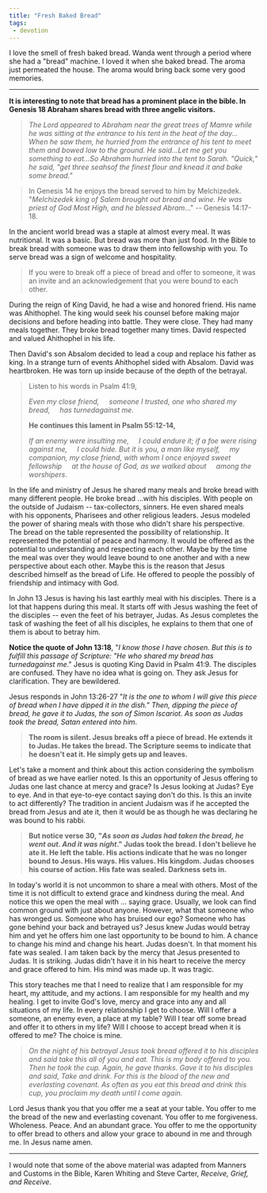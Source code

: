 ```yaml
---
title: "Fresh Baked Bread"
tags:
 - devotion
---
```

I love the smell of fresh baked bread. Wanda went through a period where she had a "bread" machine. I loved it when she baked bread. The aroma just permeated the house. The aroma would bring back some very good memories.
* * *

**It is interesting to note that bread has a prominent place in the bible. In Genesis 18 Abraham shares bread with three angelic visitors.**

> *The Lord appeared to Abraham near the great trees of Mamre while he was sitting at the entrance to his tent in the heat of the day... When he saw them, he hurried from the entrance of his tent to meet them and bowed low to the ground. He said...Let me get you something to eat...So Abraham hurried into the tent to Sarah. "Quick," he said, "get three seahsof the finest flour and knead it and bake some bread."*

> In Genesis 14 he enjoys the bread served to him by Melchizedek. "*Melchizedek king of Salem brought out bread and wine. He was priest of God Most High, and he blessed Abram*..." -- Genesis 14:17-18.

In the ancient world bread was a staple at almost every meal. It was nutritional. It was a basic. But bread was more than just food. In the Bible to break bread with someone was to draw them into fellowship with you. To serve bread was a sign of welcome and hospitality.  

> If you were to break off a piece of bread and offer to someone, it was an invite and an acknowledgement that you were bound to each other.

During the reign of King David, he had a wise and honored friend. His name was Ahithophel. The king would seek his counsel before making major decisions and before heading into battle. They were close. They had many meals together. They broke bread together many times. David respected and valued Ahithophel in his life.

Then David's son Absalom decided to lead a coup and replace his father as king. In a strange turn of events Ahithophel sided with Absalom. David was heartbroken. He was torn up inside because of the depth of the betrayal.

<blockquote>
Listen to his words in Psalm 41:9,

*Even my close friend,
    someone I trusted,
one who shared my bread,
    has turnedagainst me*.

**He continues this lament in Psalm 55:12-14,**

*If an enemy were insulting me,
    I could endure it;
if a foe were rising against me,
    I could hide.
But it is you, a man like myself,
    my companion, my close friend,
with whom I once enjoyed sweet fellowship
    at the house of God,
as we walked about
    among the worshipers*.
</blockquote>

In the life and ministry of Jesus he shared many meals and broke bread with many different people. He broke bread ...with his disciples. With people on the outside of Judaism -- tax-collectors, sinners. He even shared meals with his opponents, Pharisees and other religious leaders. Jesus modeled the power of sharing meals with those who didn't share his perspective. The bread on the table represented the possibility of relationship. It represented the potential of peace and harmony. It would be offered as the potential to understanding and respecting each other. Maybe by the time the meal was over they would leave bound to one another and with a new perspective about each other. Maybe this is the reason that Jesus described himself as the bread of Life. He offered to people the possibly of friendship and intimacy with God.

In John 13 Jesus is having his last earthly meal with his disciples. There is a lot that happens during this meal. It starts off with Jesus washing the feet of the disciples -- even the feet of his betrayer, Judas. As Jesus completes the task of washing the feet of all his disciples, he explains to them that one of them is about to betray him.

**Notice the quote of John 13:18**, "*I know those I have chosen. But this is to fulfill this passage of Scripture: "He who shared my bread has turnedagainst me*." Jesus is quoting King David in Psalm 41:9. The disciples are confused. They have no idea what is going on. They ask Jesus for clarification. They are bewildered.

Jesus responds in John 13:26-27 "*It is the one to whom I will give this piece of bread when I have dipped it in the dish." Then, dipping the piece of bread, he gave it to Judas, the son of Simon Iscariot. As soon as Judas took the bread, Satan entered into him*.

> **The room is silent. Jesus breaks off a piece of bread. He extends it to Judas. He takes the bread. The Scripture seems to indicate that he doesn't eat it. He simply gets up and leaves.**

Let's take a moment and think about this action considering the symbolism of bread as we have earlier noted. Is this an opportunity of Jesus offering to Judas one last chance at mercy and grace? Is Jesus looking at Judas? Eye to eye. And in that eye-to-eye contact saying don't do this. Is this an invite to act differently? The tradition in ancient Judaism was if he accepted the bread from Jesus and ate it, then it would be as though he was declaring he was bound to his rabbi.

> **But notice verse 30, "*As soon as Judas had taken the bread, he went out. And it was night*." Judas took the bread. I don't believe he ate it. He left the table. His actions indicate that he was no longer bound to Jesus. His ways. His values. His kingdom. Judas chooses his course of action. His fate was sealed. Darkness sets in.**

In today's world it is not uncommon to share a meal with others. Most of the time it is not difficult to extend grace and kindness during the meal. And notice this we open the meal with ... saying grace. Usually, we look can find common ground with just about anyone. However, what that someone who has wronged us. Someone who has bruised our ego? Someone who has gone behind your back and betrayed us? Jesus knew Judas would betray him and yet he offers him one last opportunity to be bound to him. A chance to change his mind and change his heart. Judas doesn't. In that moment his fate was sealed. I am taken back by the mercy that Jesus presented to Judas. It is striking. Judas didn't have it in his heart to receive the mercy and grace offered to him. His mind was made up. It was tragic.

This story teaches me that I need to realize that I am responsible for my heart, my attitude, and my actions. I am responsible for my health and my healing. I get to invite God's love, mercy and grace into any and all situations of my life. In every relationship I get to choose. Will I offer a someone, an enemy even, a place at my table? Will I tear off some bread and offer it to others in my life? Will I choose to accept bread when it is offered to me? The choice is mine.

> *On the night of his betrayal Jesus took bread offered it to his disciples and said take this all of you and eat. This is my body offered to you. Then he took the cup. Again, he gave thanks. Gave it to his disciples and said, Take and drink. For this is the blood of the new and everlasting covenant. As often as you eat this bread and drink this cup, you proclaim my death until I come again.*

Lord Jesus thank you that you offer me a seat at your table. You offer to me the bread of the new and everlasting covenant. You offer to me forgiveness. Wholeness. Peace. And an abundant grace. You offer to me the opportunity to offer bread to others and allow your grace to abound in me and through me. In Jesus name amen.

* * * 
I would note that some of the above material was adapted from Manners and Customs in the Bible, Karen Whiting and Steve Carter, *Receive, Grief, and Receive*.
